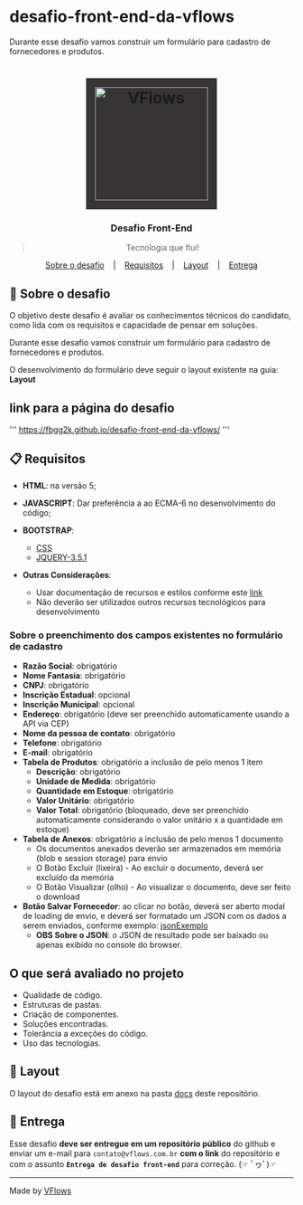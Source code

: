 # desafio-front-end-da-vflows
Durante esse desafio vamos construir um formulário para cadastro de fornecedores e produtos.

<h1 align="center">
  <img alt="VFlows" title="VFlows" src=".github/logo.png" width="200px" style="background:#373435; padding:16px"/>
</h1>

<h3 align="center">
  Desafio Front-End
</h3>

<blockquote align="center">Tecnologia que flui!</blockquote>

<p align="center">
  <a href="#-Sobre-o-desafio">Sobre o desafio</a>
  &nbsp;&nbsp;&nbsp;|&nbsp;&nbsp;&nbsp;
  <a href="#-Requisitos">Requisitos</a>
  &nbsp;&nbsp;&nbsp;|&nbsp;&nbsp;&nbsp;
  <a href="#-Layout">Layout</a>
  &nbsp;&nbsp;&nbsp;|&nbsp;&nbsp;&nbsp;
  <a href="#-Entrega">Entrega</a>
</p>

## 🚀 Sobre o desafio

O objetivo deste desafio é avaliar os conhecimentos técnicos do candidato, como lida com os requisitos e capacidade de pensar em soluções.

Durante esse desafio vamos construir um formulário para cadastro de fornecedores e produtos.

O desenvolvimento do formulário deve seguir o layout existente na guia: **Layout**

## link para a página do desafio

'''
https://fbgg2k.github.io/desafio-front-end-da-vflows/
'''

## 📋 Requisitos

- **HTML**: na versão 5;
- **JAVASCRIPT**: Dar preferência a ao ECMA-6 no desenvolvimento do código; 
- **BOOTSTRAP**:  
  - [CSS](https://fluig.totvs.com/style-guide/css/fluig-style-guide.min.css)
  - [JQUERY-3.5.1 ](https://jquery.com/download/)

- **Outras Considerações**:
  - Usar documentação de recursos e estilos conforme este [link](https://style.fluig.com/)
  - Não deverão ser utilizados outros recursos tecnológicos para desenvolvimento 

### Sobre o preenchimento dos campos existentes no formulário de cadastro

- **Razão Social**: obrigatório
- **Nome Fantasia**: obrigatório
- **CNPJ**: obrigatório
- **Inscrição Estadual**: opcional
- **Inscrição Municipal**: opcional
- **Endereço**: obrigatório (deve ser preenchido automaticamente usando a API via CEP)
- **Nome da pessoa de contato**: obrigatório
- **Telefone**: obrigatório
- **E-mail**: obrigatório
- **Tabela de Produtos**: obrigatório a inclusão de pelo menos 1 item
  - **Descrição**: obrigatório
  - **Unidade de Medida**: obrigatório
  - **Quantidade em Estoque**: obrigatório
  - **Valor Unitário**: obrigatório
  - **Valor Total**: obrigatório (bloqueado, deve ser preenchido automaticamente considerando o valor unitário x a quantidade em estoque)
- **Tabela de Anexos**: obrigatório a inclusão de pelo menos 1 documento
  - Os documentos anexados deverão ser armazenados em memória (blob e session storage) para envio
  - O Botão Excluir (lixeira) - Ao excluir o documento, deverá ser excluído da memória
  - O Botão Visualizar (olho) - Ao visualizar o documento, deve ser feito o download
- **Botão Salvar Fornecedor**: ao clicar no botão, deverá ser aberto modal de loading de envio, e deverá ser formatado um JSON com os dados a serem enviados, conforme exemplo: [jsonExemplo](./jsonExemplo/) 
  - **OBS Sobre o JSON**: o JSON de resultado pode ser baixado ou apenas exibido no console do browser.

## O que será avaliado no projeto

- Qualidade de código.
- Estruturas de pastas.
- Criação de componentes.
- Soluções encontradas.
- Tolerância a exceções do código.
- Uso das tecnologias.

## 🎨 Layout

O layout do desafio está em anexo na pasta [docs](./docs/) deste repositório.

## 📅 Entrega

Esse desafio **deve ser entregue em um repositório público** do github e enviar um e-mail para `contato@vflows.com.br` **com o link** do repositório e com o assunto **`Entrega de desafio front-end`** para correção. (☞ ﾟヮﾟ)☞

---

Made by [VFlows](https://vflows.com.br)
